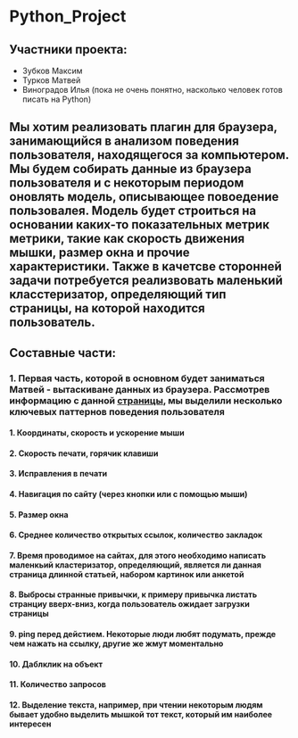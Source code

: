# Python_Project

## Участники проекта:
* Зубков Максим
* Турков Матвей
* Виноградов Илья (пока не очень понятно, насколько человек готов писать на Python)
## Мы хотим реализовать плагин для браузера, занимающийся в анализом поведения пользователя, находящегося за компьютером. Мы будем собирать данные из браузера пользователя и с некоторым периодом оновлять модель, описывающее повоедение пользовалея. Модель будет строиться на основании каких-то показательных метрик метрики, такие как скорость движения мышки, размер окна и прочие характеристики. Также в качетсве сторонней задачи потребуется реализвовать маленький класстеризатор, определяющий тип страницы, на которой находится пользователь. 
## Составные части:
### 1. Первая часть, которой в основном будет заниматься Матвей - вытаскиване данных из браузера. Рассмотрев информацию с данной [страницы](https://developer.mozilla.org/ru/docs/Web/Events), мы выделили несколько ключевых паттернов поведения пользователя 
#### 1. Координаты, скорость и ускорение мыши
#### 2. Скорость печати, горячик клавиши
#### 3. Исправления в печати
#### 4. Навигация по сайту (через кнопки или с помощью мыши)
#### 5. Размер окна
#### 6. Среднее количество открытых ссылок, количество закладок
#### 7. Время проводимое на сайтах, для этого необходимо написать маленкьий кластеризатор, определяющий, является ли данная страница длинной статьей, набором картинок или анкетой
#### 8. Выбросы странные привычки, к примеру привычка листать странциу вверх-вниз, когда пользователь ожидает загрузки страницы
#### 9. ping перед дейстием. Некоторые люди любят подумать, прежде чем нажать на ссылку, другие же жмут моментально
#### 10. Даблклик на объект
#### 11. Количество запросов
#### 12. Выделение текста, например, при чтении некоторым людям бывает удобно выделить мышкой тот текст, который им наиболее интересен

